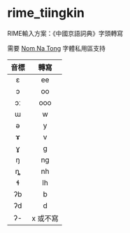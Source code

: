 # rime_tiingkin

RIME輸入方案：《中國京語詞典》字頭轉寫

需要 [Nom Na Tong](https://github.com/nomfoundation/font) 字體私用區支持

| 音標 | 轉寫 |
| :---: | :---: |
| ɛ | ee |
| ɔ | oo |
| ɔː | ooo |
| ɯ | w |
| ə | y |
| ɤ | v |
| ɣ | ɡ |
| ŋ | ng |
| ȵ | nh |
| ɬ | lh |
| ʔb | b |
| ʔd | d  |
| ʔ- | x 或不寫 |